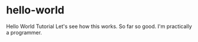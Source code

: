 # hello-world
Hello World Tutorial
Let's see how this works. So far so good. 
I'm practically a programmer. 

